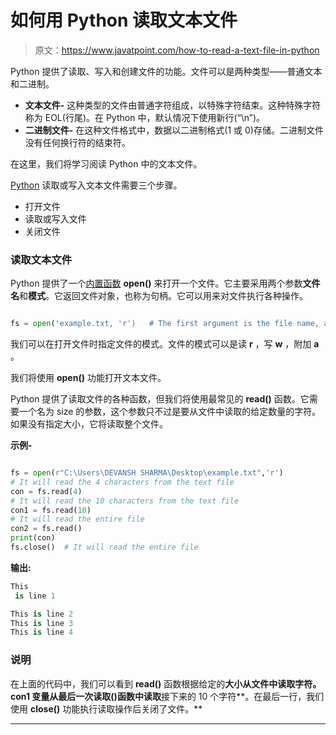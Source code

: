 # 如何用 Python 读取文本文件

> 原文：<https://www.javatpoint.com/how-to-read-a-text-file-in-python>

Python 提供了读取、写入和创建文件的功能。文件可以是两种类型——普通文本和二进制。

*   **文本文件-** 这种类型的文件由普通字符组成，以特殊字符结束。这种特殊字符称为 EOL(行尾)。在 Python 中，默认情况下使用新行(“\n”)。
*   **二进制文件-** 在这种文件格式中，数据以二进制格式(1 或 0)存储。二进制文件没有任何换行符的结束符。

在这里，我们将学习阅读 Python 中的文本文件。

[Python](https://www.javatpoint.com/python-tutorial) 读取或写入文本文件需要三个步骤。

*   打开文件
*   读取或写入文件
*   关闭文件

### 读取文本文件

Python 提供了一个[内置函数](https://www.javatpoint.com/python-built-in-functions) **open()** 来打开一个文件。它主要采用两个参数**文件名**和**模式**。它返回文件对象，也称为句柄。它可以用来对文件执行各种操作。

```py

fs = open('example.txt, 'r')   # The first argument is the file name, and the second                         #argument is a mode of the file. Here r means read mode.

```

我们可以在打开文件时指定文件的模式。文件的模式可以是读 **r** ，写 **w** ，附加 **a** 。

我们将使用 **open()** 功能打开文本文件。

Python 提供了读取文件的各种函数，但我们将使用最常见的 **read()** 函数。它需要一个名为 size 的参数，这个参数只不过是要从文件中读取的给定数量的字符。如果没有指定大小，它将读取整个文件。

**示例-**

```py

fs = open(r"C:\Users\DEVANSH SHARMA\Desktop\example.txt",'r')
# It will read the 4 characters from the text file
con = fs.read(4)
# It will read the 10 characters from the text file
con1 = fs.read(10)
# It will read the entire file
con2 = fs.read()
print(con)
fs.close()  # It will read the entire file

```

**输出:**

```py
This
 is line 1

This is line 2
This is line 3
This is line 4

```

### 说明

在上面的代码中，我们可以看到 **read()** 函数根据给定的**大小从文件中读取字符。 **con1** 变量从最后一次读取()函数中读取**接下来的 10 个字符**。在最后一行，我们使用 **close()** 功能执行读取操作后关闭了文件。**

* * *